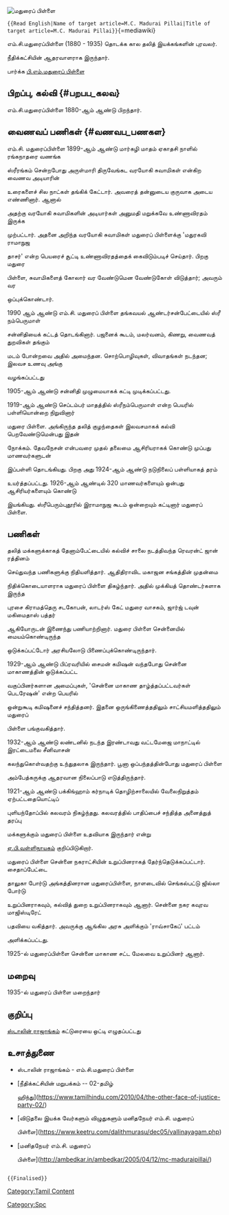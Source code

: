 ![மதுரைப் பிள்ளை](மதுரைப்_பிள்ளை2.jpg "மதுரைப் பிள்ளை")
`{{Read English|Name of target article=M.C. Madurai Pillai|Title of target article=M.C. Madurai Pillai}}`{=mediawiki}

எம்.சி.மதுரைப்பிள்ளை (1880 - 1935) தொடக்க கால தலித் இயக்கங்களின் புரவலர்.
நீதிக்கட்சியின் ஆதரவாளராக இருந்தார்.

பார்க்க [பி.எம்.மதுரைப் பிள்ளை](பி.எம்.மதுரைப்_பிள்ளை "wikilink")

## பிறப்பு, கல்வி {#பறபப_கலவ}

எம்.சி.மதுரைப்பிள்ளை 1880-ஆம் ஆண்டு பிறந்தார்.

## வைணவப் பணிகள் {#வணவப_பணகள}

எம்.சி. மதுரைப்பிள்ளை 1899-ஆம் ஆண்டு மார்கழி மாதம் ஏகாதசி நாளில் ரங்கநாதரை வணங்க
ஸ்ரீரங்கம் சென்றபோது அருள்மாரி திருவேங்கட வரயோகி சுவாமிகள் என்கிற வைணவ அடியாரின்
உரைகளைச் சில நாட்கள் தங்கிக் கேட்டார். அவரைத் தன்னுடைய குருவாக அடைய எண்ணினார். ஆனால்
அதற்கு வரயோகி சுவாமிகளின் அடியார்கள் அனுமதி மறுக்கவே உண்ணாவிரதம் இருக்க
முற்பட்டார். அதனை அறிந்த வரயோகி சுவாமிகள் மதுரைப் பிள்ளைக்கு \'மதுரகவி ராமாநுஜ
தாசர்' என்ற பெயரைச் சூட்டி உண்ணாவிரதத்தைக் கைவிடும்படிச் செய்தார். பிறகு மதுரை
பிள்ளை, சுவாமிகளைத் கோலார் வர வேண்டுமென வேண்டுகோள் விடுத்தார்; அவரும் வர
ஒப்புக்கொண்டார்.

1990 ஆம் ஆண்டு எம்.சி. மதுரைப் பிள்ளை தங்கவயல் ஆண்டர்சன்பேட்டையில் ஸ்ரீ நம்பெருமாள்
சன்னிதியைக் கட்டத் தொடங்கினார். பஜனைக் கூடம், மலர்வனம், கிணறு, வைணவத் துறவிகள் தங்கும்
மடம் போன்றவை அதில் அமைந்தன. சொற்பொழிவுகள், விவாதங்கள் நடந்தன; இலவச உணவு அங்கு
வழங்கப்பட்டது

1905-ஆம் ஆண்டு சன்னிதி முழுமையாகக் கட்டி முடிக்கப்பட்டது.

1919-ஆம் ஆண்டு செப்டம்பர் மாதத்தில் ஸ்ரீநம்பெருமாள் என்ற பெயரில் பள்ளியொன்றை நிறுவினார்
மதுரை பிள்ளை. அங்கிருந்த தலித் குழந்தைகள் இலவசமாகக் கல்வி பெறவேண்டுமென்பது இதன்
நோக்கம். தேவநேசன் என்பவரை முதல் தலைமை ஆசிரியராகக் கொண்டு முப்பது மாணவர்களுடன்
இப்பள்ளி தொடங்கியது. பிறகு அது 1924-ஆம் ஆண்டு நடுநிலைப் பள்ளியாகத் தரம்
உயர்த்தப்பட்டது. 1926-ஆம் ஆண்டில் 320 மாணவர்களையும் ஒன்பது ஆசிரியர்களையும் கொண்டு
இயங்கியது. ஸ்ரீபெரும்புதூரில் இராமாநுஜ கூடம் ஒன்றையும் கட்டினார் மதுரைப் பிள்ளை.

## பணிகள்

தலித் மக்களுக்காகத் தேனாம்பேட்டையில் கல்விச் சாலை நடத்திவந்த ரெவரன்ட் ஜான் ரத்தினம்
செய்துவந்த பணிகளுக்கு நிதியளித்தார். ஆதிதிராவிட மகாஜன சங்கத்தின் முதன்மை
நிதிக்கொடையாளராக மதுரைப் பிள்ளை திகழ்ந்தார். அதில் முக்கியத் தொண்டர்களாக இருந்த
புரசை கிராமத்தெரு சடகோபன், லாடர்ஸ் கேட் மதுரை வாசகம், ஜார்ஜ் டவுன் மகிமைதாஸ் பத்தர்
ஆகியோருடன் இணைந்து பணியாற்றினார். மதுரை பிள்ளை சென்னையில் மையம்கொண்டிருந்த
ஒடுக்கப்பட்டோர் அரசியலோடு பிணைப்புக்கொண்டிருந்தார்.

1929-ஆம் ஆண்டு பிப்ரவரியில் சைமன் கமிஷன் வந்தபோது சென்னை மாகாணத்தின் ஒடுக்கப்பட்ட
வகுப்பினர்களான அமைப்புகள், \'சென்னை மாகாண தாழ்த்தப்பட்டவர்கள் பெடரேஷன்' என்ற பெயரில்
ஒன்றுகூடி கமிஷனைச் சந்தித்தனர். இதனை ஒருங்கிணைத்ததிலும் சாட்சியமளித்ததிலும் மதுரைப்
பிள்ளை பங்குவகித்தார்.

1932-ஆம் ஆண்டு லண்டனில் நடந்த இரண்டாவது வட்டமேஜை மாநாட்டில் இரட்டைமலை சீனிவாசன்
கலந்துகொள்வதற்கு உந்துதலாக இருந்தார். பூனா ஒப்பந்தத்தின்போது மதுரைப் பிள்ளை
அம்பேத்கருக்கு ஆதரவான நிலைப்பாடு எடுத்திருந்தார்.

1921-ஆம் ஆண்டு பக்கிங்ஹாம் கர்நாடிக் தொழிற்சாலையில் வேலைநிறுத்தம் ஏற்பட்டதையொட்டிப்
புளியந்தோப்பில் கலவரம் நிகழ்ந்தது. கலவரத்தில் பாதிப்பைச் சந்தித்த அனைத்துத் தரப்பு
மக்களுக்கும் மதுரைப் பிள்ளை உதவியாக இருந்தார் என்று
[ஏ.பி.வள்ளிநாயகம்](ஏ.பி.வள்ளிநாயகம் "wikilink") குறிப்பிடுகிறார்.

மதுரைப் பிள்ளை சென்னை நகராட்சியின் உறுப்பினராகத் தேர்ந்தெடுக்கப்பட்டார். சைதாப்பேட்டை
தாலுகா போர்டு அங்கத்தினரான மதுரைப்பிள்ளை, நாளடைவில் செங்கல்பட்டு ஜில்லா போர்டு
உறுப்பினராகவும், கல்வித் துறை உறுப்பினராகவும் ஆனார். சென்னை நகர கவுரவ மாஜிஸ்டிரேட்
பதவியை வகித்தார். அவருக்கு ஆங்கில அரசு அளிக்கும் \'ராவ்சாகேப்\' பட்டம்
அளிக்கப்பட்டது.

1925-ல் மதுரைப்பிள்ளை சென்னை மாகாண சட்ட மேலவை உறுப்பினர் ஆனார்.

## மறைவு

1935-ல் மதுரைப் பிள்ளை மறைந்தார்

## குறிப்பு

[ஸ்டாலின் ராஜாங்கம்](ஸ்டாலின்_ராஜாங்கம் "wikilink") கட்டுரையை ஒட்டி எழுதப்பட்டது

## உசாத்துணை

-   ஸ்டாலின் ராஜாங்கம் - எம்.சி.மதுரைப் பிள்ளை
-   [நீதிக்கட்சியின் மறுபக்கம் -- 02-தமிழ்
    ஹிந்து](https://www.tamilhindu.com/2010/04/the-other-face-of-justice-party-02/)
-   [விடுதலை இயக்க வேர்களும் விழுதுகளும் மனிதநேயர் எம்.சி. மதுரைப்
    பிள்ளை](https://www.keetru.com/dalithmurasu/dec05/vallinayagam.php)
-   [மனிதநேயர் எம்.சி. மதுரைப்
    பிள்ளை](http://ambedkar.in/ambedkar/2005/04/12/mc-maduraipillai/)

```{=mediawiki}
{{Finalised}}
```
[Category:Tamil Content](Category:Tamil_Content "wikilink")
[Category:Spc](Category:Spc "wikilink")

